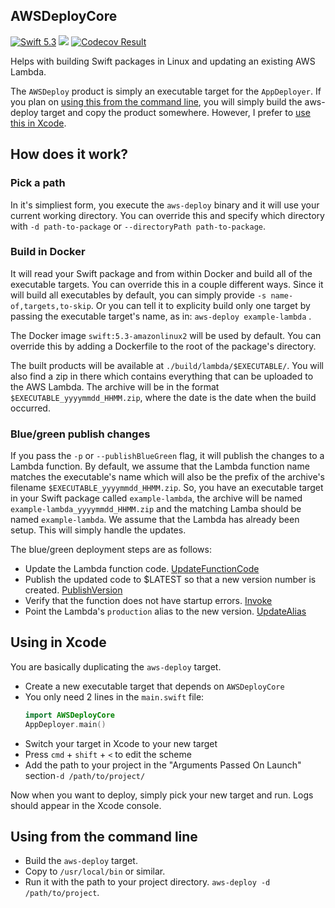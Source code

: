 ## AWSDeployCore

[<img src="http://img.shields.io/badge/swift-5.3-brightgreen.svg" alt="Swift 5.3" />](https://swift.org)
[<img src="https://github.com/saltzmanjoelh/AWSDeployKit/workflows/Swift/badge.svg" />](https://github.com/saltzmanjoelh/AWSDeployKit/actions)
[<img src="https://codecov.io/gh/saltzmanjoelh/AWSDeployKit/branch/main/graph/badge.svg" alt="Codecov Result" />](https://codecov.io/gh/saltzmanjoelh/AWSDeployKit)

Helps with building Swift packages in Linux and updating an existing AWS Lambda. 

The `AWSDeploy` product is simply an executable target for the `AppDeployer`. If you plan on [using this from the command line](#using-from-the-command-line), you will simply build the aws-deploy target and copy the product somewhere. However, I prefer to [use this in Xcode](#use-this-in-xcode).

## How does it work?

### Pick a path
In it's simpliest form, you execute the `aws-deploy` binary and it will use your current working directory. You can override this and specify which directory with `-d path-to-package` or `--directoryPath path-to-package`. 

### Build in Docker
It will read your Swift package and from within Docker and build all of the executable targets. You can override this in a couple different ways. Since it will build all executables by default, you can simply provide `-s name-of,targets,to-skip`. Or you can tell it to explicity build only one target by passing the executable target's name, as in:  `aws-deploy example-lambda` .

The Docker image `swift:5.3-amazonlinux2` will be used by default. You can override this by adding a Dockerfile to the root of the package's directory. 

The built products will be available at `./build/lambda/$EXECUTABLE/`. You will also find a zip in there which contains everything that can be uploaded to the AWS Lambda. The archive will be in the format `$EXECUTABLE_yyyymmdd_HHMM.zip`, where the date is the date when the build occurred.

### Blue/green publish changes
If you pass the `-p` or `--publishBlueGreen` flag, it will publish the changes to a Lambda function. By default, we assume that the Lambda function name matches the executable's name which will also be the prefix of the archive's filename `$EXECUTABLE_yyyymmdd_HHMM.zip`. So, you have an executable target in your Swift package called `example-lambda`, the archive will be named `example-lambda_yyyymmdd_HHMM.zip` and the matching Lamba should be named `example-lambda`. We assume that the Lambda has already been setup. This will simply handle the updates.

The blue/green deployment steps are as follows:
* Update the Lambda function code. [UpdateFunctionCode](https://docs.aws.amazon.com/lambda/latest/dg/API_UpdateFunctionCode.html)
* Publish the updated code to $LATEST so that a new version number is created. [PublishVersion](https://docs.aws.amazon.com/lambda/latest/dg/API_PublishVersion.html)
* Verify that the function does not have startup errors. [Invoke](https://docs.aws.amazon.com/lambda/latest/dg/API_Invoke.html)
* Point the Lambda's `production` alias to the new version. [UpdateAlias](https://docs.aws.amazon.com/lambda/latest/dg/API_UpdateAlias.html)

## Using in Xcode
You are basically duplicating the `aws-deploy` target.

* Create a new executable target that depends on `AWSDeployCore`
* You only need 2 lines in the `main.swift` file:
  ```swift
  import AWSDeployCore
  AppDeployer.main()
  ```
* Switch your target in Xcode to your new target
* Press `cmd` + `shift` + `<` to edit the scheme
* Add the path to your project in the "Arguments Passed On Launch" section`-d /path/to/project/` 

Now when you want to deploy, simply pick your new target and run. Logs should appear in the Xcode console. 


## Using from the command line

* Build the `aws-deploy` target.
* Copy to `/usr/local/bin` or similar.
* Run it with the path to your project directory. `aws-deploy -d /path/to/project`.
